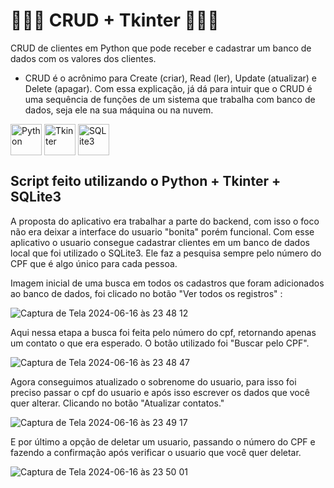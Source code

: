 
# 🏦🎲💾 CRUD + Tkinter 🏦🎲💾

CRUD de clientes em Python que pode receber e cadastrar um banco de dados com os valores dos clientes.

* CRUD é o acrônimo para Create (criar), Read (ler), Update (atualizar) e Delete (apagar). Com essa explicação, já dá para intuir que o CRUD é uma sequência de funções de um sistema que trabalha com banco de dados, seja ele na sua máquina ou na nuvem.

<div style="display:inline_block" >
  
<img align="center" alt="Python" src="https://www.python.org/static/img/python-logo.png" style="height:50px; width:auto" target="_blank">
 <img align="center" alt="Tkinter" src="https://fiverr-res.cloudinary.com/images/t_thumbnail3_3,q_auto,f_auto/gigs/330582152/original/41eeae0e0f4eedf2ada4a1519c8a0a89469485e0/do-python-tkinter-gui.png" style="height:50px; width:auto" target="_blank">
<img align="center" alt="SQLite3" src="https://static-00.iconduck.com/assets.00/sqlite-icon-512x227-lvdqy74k.png" style="height:50px; width:auto" target="_blank">


## Script feito utilizando o Python + Tkinter + SQLite3

A proposta do aplicativo era trabalhar a parte do backend, com isso o foco não era deixar a interface do usuario "bonita" porém funcional.
Com esse aplicativo o usuario consegue cadastrar clientes em um banco de dados local que foi utilizado o SQLite3. Ele faz a pesquisa sempre pelo número do CPF que é algo único para cada pessoa. 

Imagem inicial de uma busca em todos os cadastros que foram adicionados ao banco de dados, foi clicado no botão "Ver todos os registros" :

![Captura de Tela 2024-06-16 às 23 48 12](https://github.com/caioassis-dev/books_data_analysis_with_pandas/assets/61170444/86c670b1-51e3-47b8-afbf-c1528f97012a)

Aqui nessa etapa a busca foi feita pelo número do cpf, retornando apenas um contato o que era esperado. O botão utilizado foi "Buscar pelo CPF".

![Captura de Tela 2024-06-16 às 23 48 47](https://github.com/caioassis-dev/books_data_analysis_with_pandas/assets/61170444/d6f86420-71ea-48c2-9db2-5af1104fc7f0)

Agora conseguimos atualizado o sobrenome do usuario, para isso foi preciso passar o cpf do usuario e após isso escrever os dados que você quer alterar. Clicando no botão "Atualizar contatos."

![Captura de Tela 2024-06-16 às 23 49 17](https://github.com/caioassis-dev/books_data_analysis_with_pandas/assets/61170444/182f1628-90fb-491b-b239-936d01643089)

E por último a opção de deletar um usuario, passando o número do CPF e fazendo a confirmação após verificar o usuario que você quer deletar.

![Captura de Tela 2024-06-16 às 23 50 01](https://github.com/caioassis-dev/books_data_analysis_with_pandas/assets/61170444/a85da049-6a98-443b-bdf9-097b79789699)









